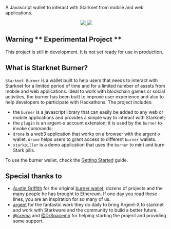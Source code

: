A Javascript wallet to interact with Starknet from mobile and web applications.

<!-- badges -->
<p align="center">
  <a href="https://starkware.co/">
    <img src="https://img.shields.io/badge/powered_by-StarkWare-navy">
  </a>
  <a href="https://github.com/dontpanicdao/starknet-burner/blob/main/LICENSE/">
    <img src="https://img.shields.io/badge/license-MIT-black">
  </a>
</p>

## Warning ** Experimental Project **

This project is still in development. It is not yet ready for use in production.

## What is Starknet Burner?

`Starknet Burner` is a wallet built to help users that needs to interact with
Starknet for a limited period of time and for a limited number of assets from
mobile and web applications. Ideal to work with blockchain games or social
activities, the burner has been built to improve user experience and also to
help developers to participate with Hackathons. The project includes:

- the `burner` is a javascript library that can easily be added to any web
  or mobile applications and provides a simple way to interact with Starknet;
- the `plugin` is an argent-x account extension; it is used by the `burner`
  to invoke commands;
- `drone` is a web3 application that works on a browser with the argent-x
  wallet. `drone` helps users to grant access to different `burner` wallets.
- `starkpiller` is a demo application that uses the `burner` to mint and burn
  Stark pills.

To use the burner wallet, check the
[Getting Started](./docs/README.md) guide.

## Special thanks to

- [Austin Griffith](https://twitter.com/austingriffith) for the original
  [burner wallet](https://github.com/austintgriffith/burner-wallet), dozens of
  projects and the many people he has brought to Ethereum. If one day you read
  these lines, you are an inspiration for so many of us.
- [argent](https://twitter.com/argentHQ) for the fantastic work they do daily
  to bring Argent-X to starknet and work with Starkware and the community to
  build a better future.
- [@crema](https://twitter.com/crema_fr) and
  [@DrSpacemn](https://twitter.com/DrSpacemn) for helping starting the project
  and providing some support.
